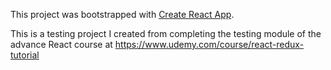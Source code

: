 This project was bootstrapped with [Create React App](https://github.com/facebook/create-react-app).

This is a testing project I created from completing the testing module of the advance React course at https://www.udemy.com/course/react-redux-tutorial